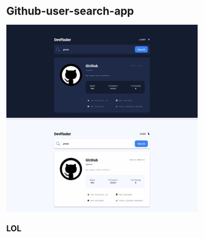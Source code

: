# Github-user-search-app
![Algorithm schema](./public/github-user-search-dark.jpg)
![Algorithm schema](./public/github-user-search-light.jpg)
## LOL
